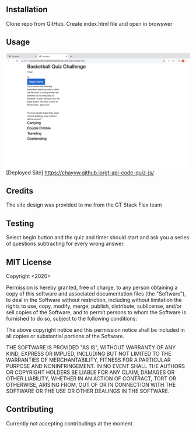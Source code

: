 ## Installation

Clone repo from GitHub.
Create index.html file and open in browswer 


## Usage 
![](assets/api.png)
[Deployed Site] https://chayvw.github.io/gt-api-code-quiz-js/ 


## Credits

The site design was provided to me from the GT Stack Flex team

## Testing
Select begin button and the quiz and timer should start and ask you a series of questions subtracting for every wrong answer. 

## MIT License

Copyright <2020> <COPYRIGHT Chay Williams>

Permission is hereby granted, free of charge, to any person obtaining a copy of this software and associated documentation files (the "Software"), to deal in the Software without restriction, including without limitation the rights to use, copy, modify, merge, publish, distribute, sublicense, and/or sell copies of the Software, and to permit persons to whom the Software is furnished to do so, subject to the following conditions:

The above copyright notice and this permission notice shall be included in all copies or substantial portions of the Software.

THE SOFTWARE IS PROVIDED "AS IS", WITHOUT WARRANTY OF ANY KIND, EXPRESS OR IMPLIED, INCLUDING BUT NOT LIMITED TO THE WARRANTIES OF MERCHANTABILITY, FITNESS FOR A PARTICULAR PURPOSE AND NONINFRINGEMENT. IN NO EVENT SHALL THE AUTHORS OR COPYRIGHT HOLDERS BE LIABLE FOR ANY CLAIM, DAMAGES OR OTHER LIABILITY, WHETHER IN AN ACTION OF CONTRACT, TORT OR OTHERWISE, ARISING FROM, OUT OF OR IN CONNECTION WITH THE SOFTWARE OR THE USE OR OTHER DEALINGS IN THE SOFTWARE.


## Contributing

Currently not accepting contributings at the moment. 
